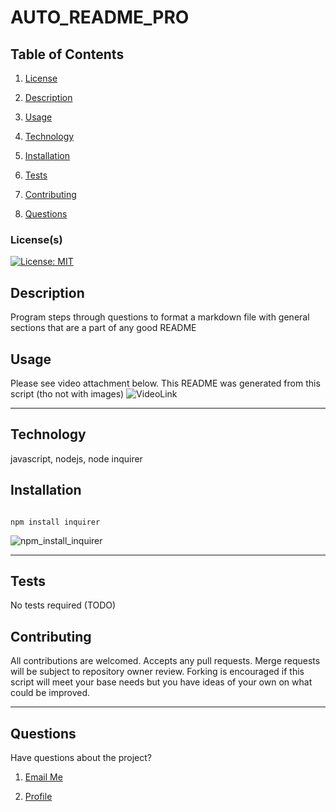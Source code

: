 
# AUTO_README_PRO

## Table of Contents

1. [License](#License\(s\))

2. [Description](#Description)

3. [Usage](#Usage)

4. [Technology](#Technology)

5. [Installation](#Installation)

6. [Tests](#Tests)

7. [Contributing](#Contributing)

8. [Questions](#Questions)

### License(s)

[![License: MIT](https://img.shields.io/badge/License-MIT-yellow.svg)](https://opensource.org/licenses/MIT)

## Description

Program steps through questions to format a markdown file with general sections that are a part of any good README

## Usage

Please see video attachment below. This README was generated from this script (tho not with images)
![VideoLink](https://drive.google.com/file/d/1CYVM37hvahP5L2GyCdIRT4TGArlQqCcm/preview)
_ _ _ _

## Technology

javascript, nodejs, node inquirer

## Installation

```

npm install inquirer

```
![npm_install_inquirer](https://user-images.githubusercontent.com/83618122/130674562-a4bc08e1-6d85-45c2-8e6e-412b3b150528.gif)

_ _ _ _

## Tests

No tests required (TODO)

## Contributing

All contributions are welcomed. Accepts any pull requests. Merge requests will be subject to repository owner review. Forking is encouraged if this script will meet your base needs but you have ideas of your own on what could be improved.

_ _ _ _

## Questions

Have questions about the project?

1. [Email Me](adam.niggebrugge@gmail.com)

2. [Profile](https://github.com/adam-niggebrugge)

